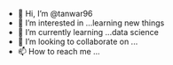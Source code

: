 - 👋 Hi, I’m @tanwar96
- 👀 I’m interested in ...learning new things
- 🌱 I’m currently learning ...data science
- 💞️ I’m looking to collaborate on ...
- 📫 How to reach me ...

<!---
tanwar96/tanwar96 is a ✨ special ✨ repository because its `README.md` (this file) appears on your GitHub profile.
You can click the Preview link to take a look at your changes.
--->
